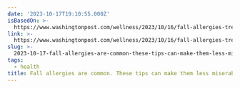 ```yaml
---
date: '2023-10-17T19:10:55.000Z'
isBasedOn: >-
  https://www.washingtonpost.com/wellness/2023/10/16/fall-allergies-treatments-causes/
link: >-
  https://www.washingtonpost.com/wellness/2023/10/16/fall-allergies-treatments-causes/
slug: >-
  2023-10-17-fall-allergies-are-common-these-tips-can-make-them-less-miserable-the-w
tags:
  - health
title: Fall allergies are common. These tips can make them less miserable. - The W
---
```


